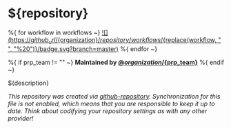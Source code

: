 # ${repository}

%{ for workflow in workflows ~}
[![](https://${github_url}/${organization}/${repository}/workflows/${replace(workflow, " ", "%20")}/badge.svg?branch=master)](https://${github_url}/${organization}/${repository}/actions?query=workflow%3A"${urlencode(workflow)}")
%{ endfor ~}

%{ if prp_team != "" ~}
**Maintained by [@${organization}/${prp_team}](https://github.com/orgs/${organization}/teams/${prp_team})**
%{ endif ~}

${description}

_This repository was created via [github-repository](https://github.com/goci-io/github-repository). Synchronization for this file is not enabled, which means that you are responsible to keep it up to date. Think about codifying your repository settings as with any other provider!_
